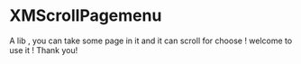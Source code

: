 # XMScrollPagemenu
A lib , you can take some page in it and it can scroll for choose ! welcome to use it ! Thank you!
